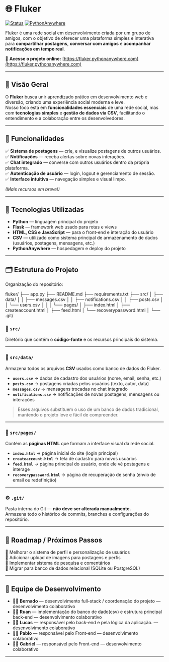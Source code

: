# 🌐 Fluker

[![Status](https://img.shields.io/badge/status-em%20desenvolvimento-orange)]()
[![PythonAnywhere](https://img.shields.io/badge/deploy-pythonanywhere-blue)]()

Fluker é uma rede social em desenvolvimento criada por um grupo de amigos, com o objetivo de oferecer uma plataforma simples e interativa para **compartilhar postagens**, **conversar com amigos** e **acompanhar notificações em tempo real**.

🔗 **Acesse o projeto online:** [https://fluker.pythonanywhere.com](https://fluker.pythonanywhere.com)

---

## 📖 Visão Geral

O **Fluker** busca unir aprendizado prático em desenvolvimento web e diversão, criando uma experiência social moderna e leve.  
Nosso foco está em **funcionalidades essenciais** de uma rede social, mas com **tecnologias simples** e **gestão de dados via CSV**, facilitando o entendimento e a colaboração entre os desenvolvedores.

---

## 🚀 Funcionalidades

✅ **Sistema de postagens** — crie, e visualize postagens de outros usuários.  
✅ **Notificações** — receba alertas sobre novas interações.  
✅ **Chat integrado** — converse com outros usuários dentro da própria plataforma.  
✅ **Autenticação de usuário** — login, logout e gerenciamento de sessão.  
✅ **Interface intuitiva** — navegação simples e visual limpo.  

*(Mais recursos em breve!)*

---

## 🧠 Tecnologias Utilizadas

- **Python** — linguagem principal do projeto  
- **Flask** — framework web usado para rotas e views  
- **HTML, CSS e JavaScript** — para o front-end e interação do usuário  
- **CSV** — utilizado como sistema principal de armazenamento de dados (usuários, postagens, mensagens, etc.)  
- **PythonAnywhere** — hospedagem e deploy do projeto  

---

## 🗂️ Estrutura do Projeto

Organização do repositório:

fluker/
├── app.py
├── README.md
├── requirements.txt
├── src/
│   ├── data/
│   │   ├── messages.csv
│   │   ├── notifications.csv
│   │   ├── posts.csv
│   │   └── users.csv
│   │
│   └── pages/
│       ├── index.html
│       ├── createaccount.html
│       ├── feed.html
│       └── recoverypassword.html
│
└── .git/

### 📁 `src/`
Diretório que contém o **código-fonte** e os recursos principais do sistema.

---

### 📂 `src/data/`
Armazena todos os arquivos **CSV** usados como banco de dados do Fluker.

- **`users.csv`** → dados de cadastro dos usuários (nome, email, senha, etc.)  
- **`posts.csv`** → postagens criadas pelos usuários (texto, autor, data)  
- **`messages.csv`** → mensagens trocadas no chat integrado  
- **`notifications.csv`** → notificações de novas postagens, mensagens ou interações  

> Esses arquivos substituem o uso de um banco de dados tradicional, mantendo o projeto leve e fácil de compreender.

---

### 📂 `src/pages/`
Contém as **páginas HTML** que formam a interface visual da rede social.

- **`index.html`** → página inicial do site (login principal)  
- **`createaccount.html`** → tela de cadastro para novos usuários  
- **`feed.html`** → página principal do usuário, onde ele vê postagens e interage  
- **`recoverypassword.html`** → página de recuperação de senha (envio de email ou redefinição)

---

### ⚙️ `.git/`
Pasta interna do Git — **não deve ser alterada manualmente.**  
Armazena todo o histórico de commits, branches e configurações do repositório.

---

## 📅 Roadmap / Próximos Passos

🔹 Melhorar o sistema de perfil e personalização de usuários  
🔹 Adicionar upload de imagens para postagens e perfis  
🔹 Implementar sistema de pesquisa e comentários  
🔹 Migrar para banco de dados relacional (SQLite ou PostgreSQL)  

---

## 👥 Equipe de Desenvolvimento

- 👨‍💻 **Bernado** — desenvolvimento full-stack / coordenação do projeto — desenvolvimento colaborativo
- 👨‍💻 **Ruan** — implementação do banco de dado(csv) e estrutura  principal back-end — desenvolvimento colaborativo
- 👨‍💻 **Lucas** — responsável pelo back-end e pela lógica da aplicação. — desenvolvimento colaborativo
- 👨‍💻 **Pablo** — responsável pelo Front-end — desenvolvimento colaborativo
- 👨‍💻 **Gabriel** — responsável pelo Front-end — desenvolvimento colaborativo

---

